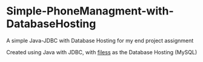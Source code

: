 # Simple-PhoneManagment-with-DatabaseHosting
A simple Java-JDBC with Database Hosting for my end project assignment

Created using Java with JDBC, with [filess](https://filess.io/) as the Database Hosting (MySQL)
